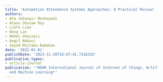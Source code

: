 ```yaml
---
title: 'Automation Attendance Systems Approaches: A Practical Review'
authors:
- Ata Jahangir Moshayedi
- Atanu Shuvam Roy
- Liefa Liao
- Hong Lan
- Mehdi Gheisari
- Aaqif Abbasi
- Seyed Mojtaba Bamakan
date: '2022-01-01'
publishDate: '2023-11-26T16:47:41.731633Z'
publication_types:
- article-journal
publication: '*BOHR International Journal of Internet of things, Artificial Intelligence
  and Machine Learning*'
---
```

